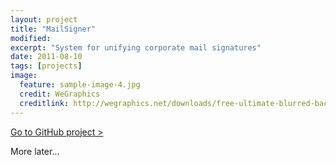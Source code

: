 ```yaml
---
layout: project
title: "MailSigner"
modified:
excerpt: "System for unifying corporate mail signatures"
date: 2011-08-10
tags: [projects]
image:
  feature: sample-image-4.jpg
  credit: WeGraphics
  creditlink: http://wegraphics.net/downloads/free-ultimate-blurred-background-pack/
---
```


<div markdown="0"><a href="https://github.com/jiekebo/MailSigner" class="btn">Go to GitHub project ></a></div>

More later...